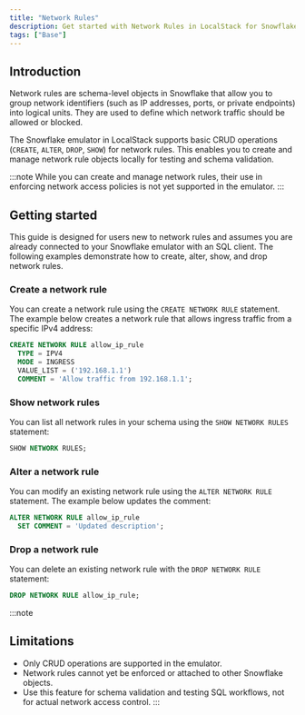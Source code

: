 ```yaml
---
title: "Network Rules"
description: Get started with Network Rules in LocalStack for Snowflake
tags: ["Base"]
---
```


## Introduction

Network rules are schema-level objects in Snowflake that allow you to group network identifiers (such as IP addresses, ports, or private endpoints) into logical units. They are used to define which network traffic should be allowed or blocked.

The Snowflake emulator in LocalStack supports basic CRUD operations (`CREATE`, `ALTER`, `DROP`, `SHOW`) for network rules. This enables you to create and manage network rule objects locally for testing and schema validation.

:::note
While you can create and manage network rules, their use in enforcing network access policies is not yet supported in the emulator.
::: 

## Getting started

This guide is designed for users new to network rules and assumes you are already connected to your Snowflake emulator with an SQL client. The following examples demonstrate how to create, alter, show, and drop network rules.

### Create a network rule

You can create a network rule using the `CREATE NETWORK RULE` statement. The example below creates a network rule that allows ingress traffic from a specific IPv4 address:

```sql showLineNumbers
CREATE NETWORK RULE allow_ip_rule
  TYPE = IPV4
  MODE = INGRESS
  VALUE_LIST = ('192.168.1.1')
  COMMENT = 'Allow traffic from 192.168.1.1';
```

### Show network rules

You can list all network rules in your schema using the `SHOW NETWORK RULES` statement:

```sql
SHOW NETWORK RULES;
```

### Alter a network rule

You can modify an existing network rule using the `ALTER NETWORK RULE` statement. The example below updates the comment:

```sql
ALTER NETWORK RULE allow_ip_rule
  SET COMMENT = 'Updated description';
```

### Drop a network rule

You can delete an existing network rule with the `DROP NETWORK RULE` statement:

```sql
DROP NETWORK RULE allow_ip_rule;
```

:::note
## Limitations

- Only CRUD operations are supported in the emulator.
- Network rules cannot yet be enforced or attached to other Snowflake objects.
- Use this feature for schema validation and testing SQL workflows, not for actual network access control.
:::
